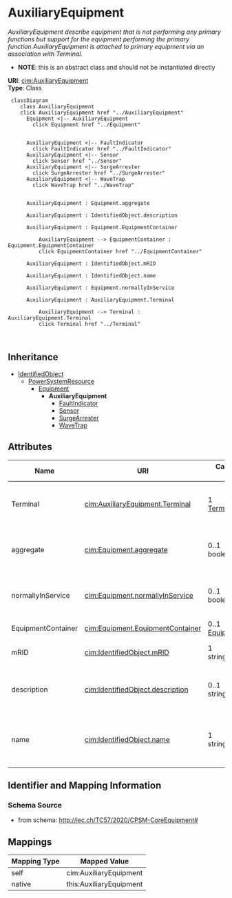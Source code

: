 # AuxiliaryEquipment


_AuxiliaryEquipment describe equipment that is not performing any primary functions but support for the equipment performing the primary function.AuxiliaryEquipment is attached to primary equipment via an association with Terminal._




* __NOTE__: this is an abstract class and should not be instantiated directly


**URI**: [cim:AuxiliaryEquipment](http://iec.ch/TC57/CIM100#AuxiliaryEquipment)<br />
**Type**: Class




```mermaid
 classDiagram
    class AuxiliaryEquipment
    click AuxiliaryEquipment href "../AuxiliaryEquipment"
      Equipment <|-- AuxiliaryEquipment
        click Equipment href "../Equipment"
      

      AuxiliaryEquipment <|-- FaultIndicator
        click FaultIndicator href "../FaultIndicator"
      AuxiliaryEquipment <|-- Sensor
        click Sensor href "../Sensor"
      AuxiliaryEquipment <|-- SurgeArrester
        click SurgeArrester href "../SurgeArrester"
      AuxiliaryEquipment <|-- WaveTrap
        click WaveTrap href "../WaveTrap"
      
      
      AuxiliaryEquipment : Equipment.aggregate
        
      AuxiliaryEquipment : IdentifiedObject.description
        
      AuxiliaryEquipment : Equipment.EquipmentContainer
        
          AuxiliaryEquipment --> EquipmentContainer : Equipment.EquipmentContainer
          click EquipmentContainer href "../EquipmentContainer"
        
      AuxiliaryEquipment : IdentifiedObject.mRID
        
      AuxiliaryEquipment : IdentifiedObject.name
        
      AuxiliaryEquipment : Equipment.normallyInService
        
      AuxiliaryEquipment : AuxiliaryEquipment.Terminal
        
          AuxiliaryEquipment --> Terminal : AuxiliaryEquipment.Terminal
          click Terminal href "../Terminal"
        
      
```





## Inheritance
* [IdentifiedObject](IdentifiedObject.md)
    * [PowerSystemResource](PowerSystemResource.md)
        * [Equipment](Equipment.md)
            * **AuxiliaryEquipment**
                * [FaultIndicator](FaultIndicator.md)
                * [Sensor](Sensor.md)
                * [SurgeArrester](SurgeArrester.md)
                * [WaveTrap](WaveTrap.md)



## Attributes


| Name | URI | Cardinality and Range | Description | Inheritance |
| ---  | --- | --- | --- | --- |
| Terminal | [cim:AuxiliaryEquipment.Terminal](http://iec.ch/TC57/CIM100#AuxiliaryEquipment.Terminal) | 1 <br />  [Terminal](Terminal.md)  | The Terminal at the equipment where the AuxiliaryEquipment is attached | direct |
| aggregate | [cim:Equipment.aggregate](http://iec.ch/TC57/CIM100#Equipment.aggregate) | 0..1 <br />  boolean  | The aggregate flag provides an alternative way of representing an aggregated ... | [Equipment](Equipment.md) |
| normallyInService | [cim:Equipment.normallyInService](http://iec.ch/TC57/CIM100#Equipment.normallyInService) | 0..1 <br />  boolean  | Specifies the availability of the equipment under normal operating conditions | [Equipment](Equipment.md) |
| EquipmentContainer | [cim:Equipment.EquipmentContainer](http://iec.ch/TC57/CIM100#Equipment.EquipmentContainer) | 0..1 <br />  [EquipmentContainer](EquipmentContainer.md)  | Container of this equipment | [Equipment](Equipment.md) |
| mRID | [cim:IdentifiedObject.mRID](http://iec.ch/TC57/CIM100#IdentifiedObject.mRID) | 1 <br />  string  | Master resource identifier issued by a model authority | [IdentifiedObject](IdentifiedObject.md) |
| description | [cim:IdentifiedObject.description](http://iec.ch/TC57/CIM100#IdentifiedObject.description) | 0..1 <br />  string  | The description is a free human readable text describing or naming the object | [IdentifiedObject](IdentifiedObject.md) |
| name | [cim:IdentifiedObject.name](http://iec.ch/TC57/CIM100#IdentifiedObject.name) | 1 <br />  string  | The name is any free human readable and possibly non unique text naming the o... | [IdentifiedObject](IdentifiedObject.md) |









## Identifier and Mapping Information







### Schema Source


* from schema: http://iec.ch/TC57/2020/CPSM-CoreEquipment#





## Mappings

| Mapping Type | Mapped Value |
| ---  | ---  |
| self | cim:AuxiliaryEquipment |
| native | this:AuxiliaryEquipment |




